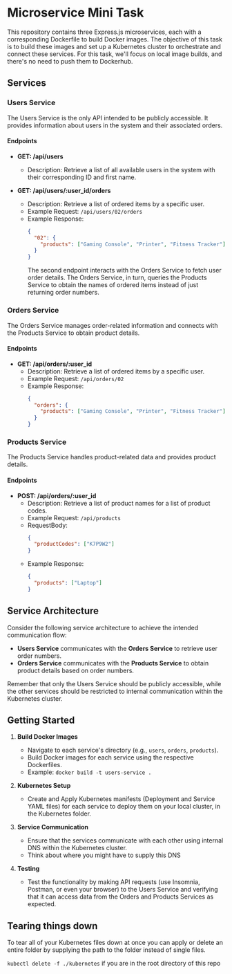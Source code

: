 # Microservice Mini Task

This repository contains three Express.js microservices, each with a corresponding Dockerfile to build Docker images. The objective of this task is to build these images and set up a Kubernetes cluster to orchestrate and connect these services. For this task, we'll focus on local image builds, and there's no need to push them to Dockerhub.

## Services

### Users Service

The Users Service is the only API intended to be publicly accessible. It provides information about users in the system and their associated orders.

#### Endpoints

- **GET: /api/users**

  - Description: Retrieve a list of all available users in the system with their corresponding ID and first name.

- **GET: /api/users/:user_id/orders**
  - Description: Retrieve a list of ordered items by a specific user.
  - Example Request: `/api/users/02/orders`
  - Example Response:
    ```json
    {
      "02": {
        "products": ["Gaming Console", "Printer", "Fitness Tracker"]
      }
    }
    ```
    The second endpoint interacts with the Orders Service to fetch user order details. The Orders Service, in turn, queries the Products Service to obtain the names of ordered items instead of just returning order numbers.

### Orders Service

The Orders Service manages order-related information and connects with the Products Service to obtain product details.

#### Endpoints

- **GET: /api/orders/:user_id**
  - Description: Retrieve a list of ordered items by a specific user.
  - Example Request: `/api/orders/02`
  - Example Response:
    ```json
    {
      "orders": {
        "products": ["Gaming Console", "Printer", "Fitness Tracker"]
      }
    }
    ```

### Products Service

The Products Service handles product-related data and provides product details.

#### Endpoints

- **POST: /api/orders/:user_id**
  - Description: Retrieve a list of product names for a list of product codes.
  - Example Request: `/api/products`
  - RequestBody:
    ```json
    {
      "productCodes": ["K7P9W2"]
    }
    ```
  - Example Response:
    ```json
    {
      "products": ["Laptop"]
    }
    ```

## Service Architecture

Consider the following service architecture to achieve the intended communication flow:

- **Users Service** communicates with the **Orders Service** to retrieve user order numbers.
- **Orders Service** communicates with the **Products Service** to obtain product details based on order numbers.

Remember that only the Users Service should be publicly accessible, while the other services should be restricted to internal communication within the Kubernetes cluster.

## Getting Started

1. **Build Docker Images**

   - Navigate to each service's directory (e.g., `users`, `orders`, `products`).
   - Build Docker images for each service using the respective Dockerfiles.
   - Example: `docker build -t users-service .`

2. **Kubernetes Setup**

   - Create and Apply Kubernetes manifests (Deployment and Service YAML files) for each service to deploy them on your local cluster, in the Kubernetes folder.

3. **Service Communication**

   - Ensure that the services communicate with each other using internal DNS within the Kubernetes cluster.
   - Think about where you might have to supply this DNS

4. **Testing**

   - Test the functionality by making API requests (use Insomnia, Postman, or even your browser) to the Users Service and verifying that it can access data from the Orders and Products Services as expected.

## Tearing things down

To tear all of your Kubernetes files down at once you can apply or delete an entire folder by supplying the path to the folder instead of single files.

`kubectl delete -f ./kubernetes` if you are in the root directory of this repo
